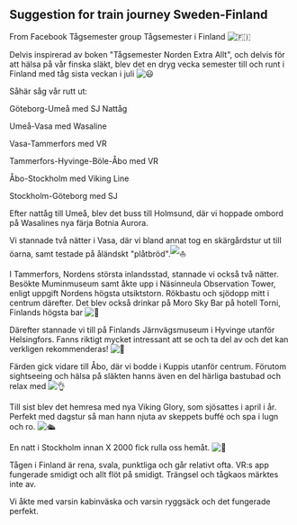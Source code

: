 ## Suggestion for train journey Sweden-Finland
From Facebook Tågsemester group
Tågsemester i Finland ![🇫🇮](https://static.xx.fbcdn.net/images/emoji.php/v9/t62/2/16/1f1eb_1f1ee.png)

Delvis inspirerad av boken "Tågsemester Norden Extra Allt", och delvis för att hälsa på vår finska släkt, blev det en dryg vecka semester till och runt i Finland med tåg sista veckan i juli ![😃](https://static.xx.fbcdn.net/images/emoji.php/v9/tf0/2/16/1f603.png)

Såhär såg vår rutt ut:

Göteborg-Umeå med SJ Nattåg

Umeå-Vasa med Wasaline

Vasa-Tammerfors med VR

Tammerfors-Hyvinge-Böle-Åbo med VR

Åbo-Stockholm med Viking Line

Stockholm-Göteborg med SJ

Efter nattåg till Umeå, blev det buss till Holmsund, där vi hoppade ombord på Wasalines nya färja Botnia Aurora.

Vi stannade två nätter i Vasa, där vi bland annat tog en skärgårdstur ut till öarna, samt testade på åländskt "plåtbröd".![⛵](https://static.xx.fbcdn.net/images/emoji.php/v9/tfd/2/16/26f5.png)

I Tammerfors, Nordens största inlandsstad, stannade vi också två nätter. Besökte Muminmuseum samt åkte upp i Näsinneula Observation Tower, enligt uppgift Nordens högsta utsiktstorn. Rökbastu och sjödopp mitt i centrum därefter. Det blev också drinkar på Moro Sky Bar på hotell Torni, Finlands högsta bar ![🥂](https://static.xx.fbcdn.net/images/emoji.php/v9/tae/2/16/1f942.png)

Därefter stannade vi till på Finlands Järnvägsmuseum i Hyvinge utanför Helsingfors. Fanns riktigt mycket intressant att se och ta del av och det kan verkligen rekommenderas! ![🚂](https://static.xx.fbcdn.net/images/emoji.php/v9/t67/2/16/1f682.png)

Färden gick vidare till Åbo, där vi bodde i Kuppis utanför centrum. Förutom sightseeing och hälsa på släkten hanns även en del härliga bastubad och relax med ![👌](https://static.xx.fbcdn.net/images/emoji.php/v9/t1a/2/16/1f44c.png)

Till sist blev det hemresa med nya Viking Glory, som sjösattes i april i år. Perfekt med dagstur så man hann njuta av skeppets buffé och spa i lugn och ro. ![🛳](https://static.xx.fbcdn.net/images/emoji.php/v9/t7a/2/16/1f6f3.png)

En natt i Stockholm innan X 2000 fick rulla oss hemåt. ![🚅](https://static.xx.fbcdn.net/images/emoji.php/v9/tea/2/16/1f685.png)

Tågen i Finland är rena, svala, punktliga och går relativt ofta. VR:s app fungerade smidigt och allt flöt på smidigt. Trängsel och tågkaos märktes inte av.

Vi åkte med varsin kabinväska och varsin ryggsäck och det fungerade perfekt.